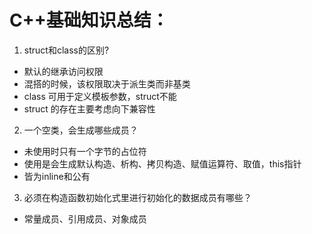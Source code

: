 # C++基础知识总结：

1. struct和class的区别?
- 默认的继承访问权限
- 混搭的时候，该权限取决于派生类而非基类
- class 可用于定义模板参数，struct不能 
- struct 的存在主要考虑向下兼容性

2. 一个空类，会生成哪些成员？
- 未使用时只有一个字节的占位符
- 使用是会生成默认构造、析构、拷贝构造、赋值运算符、取值，this指针
- 皆为inline和公有

3. 必须在构造函数初始化式里进行初始化的数据成员有哪些？
- 常量成员、引用成员、对象成员
 
